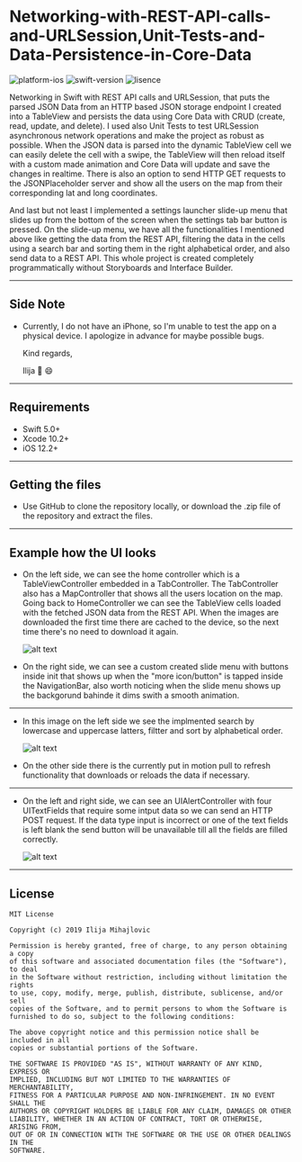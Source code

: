 # Networking-with-REST-API-calls-and-URLSession,Unit-Tests-and-Data-Persistence-in-Core-Data

![platform-ios](https://img.shields.io/badge/platform-ios-Blue.svg)
![swift-version](https://img.shields.io/badge/swift-5.0-Orange.svg)
![lisence](https://img.shields.io/badge/license-MIT-Lightgrey.svg)

Networking in Swift with REST API calls and URLSession, that puts the parsed JSON Data from an HTTP based JSON storage endpoint I created into a TableView and persists the data using Core Data with CRUD (create, read, update, and delete). I used also Unit Tests to test URLSession asynchronous network operations and make the project as robust as possible. When the JSON data is parsed into the dynamic TableView cell we can easily delete the cell with a swipe, the TableView will then reload itself with a custom made animation and Core Data will update and save the changes in realtime. There is also an option to send HTTP GET requests to the JSONPlaceholder server and show all the users on the map from their corresponding lat and long coordinates.

And last but not least I implemented a settings launcher slide-up menu that slides up from the bottom of the screen when the settings tab bar button is pressed. On the slide-up menu, we have all the functionalities I mentioned above like getting the data from the REST API, filtering the data in the cells using a search bar and sorting them in the right alphabetical order, and also send data to a REST API.
This whole project is created completely programmatically without Storyboards and Interface Builder.
___
## Side Note
* Currently, I do not have an iPhone, so I'm unable to test the app on a physical device. I apologize in advance for maybe possible bugs.

   Kind regards,

   Ilija 🖖 😄
___

## Requirements
- Swift 5.0+
- Xcode 10.2+
- iOS 12.2+
___

## Getting the files

* Use GitHub to clone the repository locally, or download the .zip file of the repository and extract the files.
___

## Example how the UI looks

* On the left side, we can see the home controller which is a TableViewController embedded in a TabController. The TabController  also has a MapController that shows all the users location on the map. Going back to HomeController we can see the TableView cells loaded with the fetched JSON data from the REST API. When the images are downloaded the first time there are cached to the device, so the next time there's no need to download it again.

   ![alt text](https://github.com/IlijaMihajlovic/Networking-with-REST-API-calls-and-URLSession-Unit-Tests-and-Data-Persistence-in-Core-Data/blob/master/Images/cellsAndSlideMenu.png)
   
* On the right side, we can see a custom created slide menu with buttons inside init that shows up when the "more icon/button" is tapped inside the NavigationBar, also worth noticing when the slide menu shows up the backgorund bahinde it dims swith a smooth animation.
___

* In this image on the left side we see the implmented search by lowercase and uppercase latters, filtter and sort by alphabetical order.

  ![alt text](https://github.com/IlijaMihajlovic/Networking-with-REST-API-calls-and-URLSession-Unit-Tests-and-Data-Persistence-in-Core-Data/blob/master/Images/searchAndPullToRefresh.png)

* On the other side there is the currently put in motion pull to refresh functionality that downloads or reloads the data if necessary.
___

* On the left and right side, we can see an UIAlertController with four UITextFields that require some intput data so we can send an HTTP POST request. If the data type input is incorrect or one of the text fields is left blank the send button will be unavailable till all the fields are filled correctly.

   ![alt text](https://github.com/IlijaMihajlovic/Networking-with-REST-API-calls-and-URLSession-Unit-Tests-and-Data-Persistence-in-Core-Data/blob/master/Images/send%20Message.png)
___

## License
```
MIT License

Copyright (c) 2019 Ilija Mihajlovic

Permission is hereby granted, free of charge, to any person obtaining a copy
of this software and associated documentation files (the "Software"), to deal
in the Software without restriction, including without limitation the rights
to use, copy, modify, merge, publish, distribute, sublicense, and/or sell
copies of the Software, and to permit persons to whom the Software is
furnished to do so, subject to the following conditions:

The above copyright notice and this permission notice shall be included in all
copies or substantial portions of the Software.

THE SOFTWARE IS PROVIDED "AS IS", WITHOUT WARRANTY OF ANY KIND, EXPRESS OR
IMPLIED, INCLUDING BUT NOT LIMITED TO THE WARRANTIES OF MERCHANTABILITY,
FITNESS FOR A PARTICULAR PURPOSE AND NON-INFRINGEMENT. IN NO EVENT SHALL THE
AUTHORS OR COPYRIGHT HOLDERS BE LIABLE FOR ANY CLAIM, DAMAGES OR OTHER
LIABILITY, WHETHER IN AN ACTION OF CONTRACT, TORT OR OTHERWISE, ARISING FROM,
OUT OF OR IN CONNECTION WITH THE SOFTWARE OR THE USE OR OTHER DEALINGS IN THE
SOFTWARE.
```
